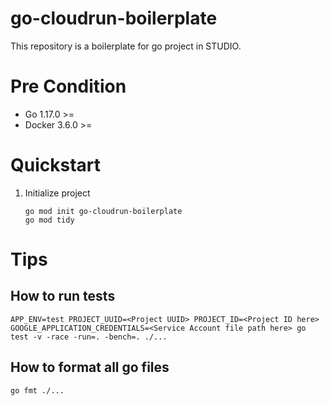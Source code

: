 # go-cloudrun-boilerplate
This repository is a boilerplate for go project in STUDIO.

# Pre Condition
- Go 1.17.0 >=
- Docker 3.6.0 >=

# Quickstart
1. Initialize project 
   ```
   go mod init go-cloudrun-boilerplate
   go mod tidy
   ```
   
# Tips
## How to run tests
```
APP_ENV=test PROJECT_UUID=<Project UUID> PROJECT_ID=<Project ID here> GOOGLE_APPLICATION_CREDENTIALS=<Service Account file path here> go test -v -race -run=. -bench=. ./...
```
## How to format all go files
```
go fmt ./...
```